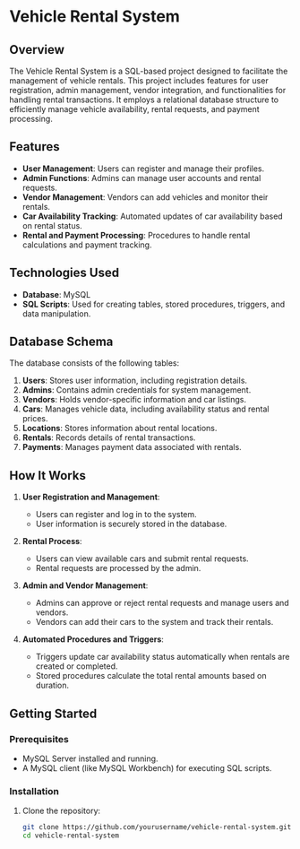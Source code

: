 # Vehicle Rental System

## Overview
The Vehicle Rental System is a SQL-based project designed to facilitate the management of vehicle rentals. This project includes features for user registration, admin management, vendor integration, and functionalities for handling rental transactions. It employs a relational database structure to efficiently manage vehicle availability, rental requests, and payment processing.

## Features
- **User Management**: Users can register and manage their profiles.
- **Admin Functions**: Admins can manage user accounts and rental requests.
- **Vendor Management**: Vendors can add vehicles and monitor their rentals.
- **Car Availability Tracking**: Automated updates of car availability based on rental status.
- **Rental and Payment Processing**: Procedures to handle rental calculations and payment tracking.

## Technologies Used
- **Database**: MySQL
- **SQL Scripts**: Used for creating tables, stored procedures, triggers, and data manipulation.

## Database Schema
The database consists of the following tables:

1. **Users**: Stores user information, including registration details.
2. **Admins**: Contains admin credentials for system management.
3. **Vendors**: Holds vendor-specific information and car listings.
4. **Cars**: Manages vehicle data, including availability status and rental prices.
5. **Locations**: Stores information about rental locations.
6. **Rentals**: Records details of rental transactions.
7. **Payments**: Manages payment data associated with rentals.

## How It Works
1. **User Registration and Management**:
   - Users can register and log in to the system.
   - User information is securely stored in the database.

2. **Rental Process**:
   - Users can view available cars and submit rental requests.
   - Rental requests are processed by the admin.

3. **Admin and Vendor Management**:
   - Admins can approve or reject rental requests and manage users and vendors.
   - Vendors can add their cars to the system and track their rentals.

4. **Automated Procedures and Triggers**:
   - Triggers update car availability status automatically when rentals are created or completed.
   - Stored procedures calculate the total rental amounts based on duration.

## Getting Started
### Prerequisites
- MySQL Server installed and running.
- A MySQL client (like MySQL Workbench) for executing SQL scripts.

### Installation
1. Clone the repository:
   ```bash
   git clone https://github.com/yourusername/vehicle-rental-system.git
   cd vehicle-rental-system
